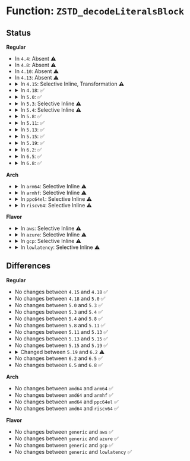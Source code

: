 # Function: <code>ZSTD_decodeLiteralsBlock</code>

## Status
<b>Regular</b>
<ul>
<li>
In <code>4.4</code>: Absent ⚠️
</li>
<li>
In <code>4.8</code>: Absent ⚠️
</li>
<li>
In <code>4.10</code>: Absent ⚠️
</li>
<li>
In <code>4.13</code>: Absent ⚠️
</li>
<li>
<details>
<summary>In <code>4.15</code>: Selective Inline, Transformation ⚠️</summary>

```c
size_t ZSTD_decodeLiteralsBlock(ZSTD_DCtx *dctx, const void *src, size_t srcSize);
```

**Collision:** Unique Global

**Inline:** Selective

**Transformation:** True

**Instances:**

```
In lib/zstd/decompress.c (ffffffff814b8943)
Location: lib/zstd/decompress.c:432
Inline: True
Inline callers:
  - lib/zstd/decompress.c:ZSTD_decompressStream
  - lib/zstd/decompress.c:ZSTD_decompressStream
  - lib/zstd/decompress.c:ZSTD_decompressContinue
  - lib/zstd/decompress.c:ZSTD_decompressContinue
  - lib/zstd/decompress.c:ZSTD_decompressDCtx
  - lib/zstd/decompress.c:ZSTD_decompressDCtx
  - lib/zstd/decompress.c:ZSTD_decompressBlock
  - lib/zstd/decompress.c:ZSTD_decompressBlock
Direct callers:
  - lib/zstd/decompress.c:ZSTD_decompressStream
  - lib/zstd/decompress.c:ZSTD_decompressDCtx
```
**Symbols:**

```
ffffffff814b1200-ffffffff814b1544: ZSTD_decodeLiteralsBlock.part.17 (STB_LOCAL)
ffffffff814b4b60-ffffffff814b4e9a: ZSTD_decodeLiteralsBlock (STB_GLOBAL)
```
</details>
</li>
<li>
<details>
<summary>In <code>4.18</code>: ✅</summary>

```c
size_t ZSTD_decodeLiteralsBlock(ZSTD_DCtx *dctx, const void *src, size_t srcSize);
```

**Collision:** Unique Global

**Inline:** No

**Transformation:** False

**Instances:**

```
In lib/zstd/decompress.c (ffffffff814e7450)
Location: lib/zstd/decompress.c:432
Inline: False
Direct callers:
  - lib/zstd/decompress.c:ZSTD_decompressContinue
  - lib/zstd/decompress.c:ZSTD_decompressDCtx
  - lib/zstd/decompress.c:ZSTD_decompressBlock
```
**Symbols:**

```
ffffffff814e7450-ffffffff814e778d: ZSTD_decodeLiteralsBlock (STB_GLOBAL)
```
</details>
</li>
<li>
<details>
<summary>In <code>5.0</code>: ✅</summary>

```c
size_t ZSTD_decodeLiteralsBlock(ZSTD_DCtx *dctx, const void *src, size_t srcSize);
```

**Collision:** Unique Global

**Inline:** No

**Transformation:** False

**Instances:**

```
In lib/zstd/decompress.c (ffffffff814fb140)
Location: lib/zstd/decompress.c:432
Inline: False
Direct callers:
  - lib/zstd/decompress.c:ZSTD_decompressContinue
  - lib/zstd/decompress.c:ZSTD_decompressDCtx
  - lib/zstd/decompress.c:ZSTD_decompressBlock
```
**Symbols:**

```
ffffffff814fb140-ffffffff814fb47d: ZSTD_decodeLiteralsBlock (STB_GLOBAL)
```
</details>
</li>
<li>
<details>
<summary>In <code>5.3</code>: Selective Inline ⚠️</summary>

```c
size_t ZSTD_decodeLiteralsBlock(ZSTD_DCtx *dctx, const void *src, size_t srcSize);
```

**Collision:** Unique Global

**Inline:** Selective

**Transformation:** False

**Instances:**

```
In lib/zstd/decompress.c (ffffffff8152b4a9)
Location: lib/zstd/decompress.c:432
Inline: True
Inline callers:
  - lib/zstd/decompress.c:ZSTD_decompressBlock
Direct callers:
  - lib/zstd/decompress.c:ZSTD_decompressContinue
  - lib/zstd/decompress.c:ZSTD_decompressDCtx
```
**Symbols:**

```
ffffffff81528930-ffffffff81528c70: ZSTD_decodeLiteralsBlock (STB_GLOBAL)
```
</details>
</li>
<li>
<details>
<summary>In <code>5.4</code>: Selective Inline ⚠️</summary>

```c
size_t ZSTD_decodeLiteralsBlock(ZSTD_DCtx *dctx, const void *src, size_t srcSize);
```

**Collision:** Unique Global

**Inline:** Selective

**Transformation:** False

**Instances:**

```
In lib/zstd/decompress.c (ffffffff8154c339)
Location: lib/zstd/decompress.c:432
Inline: True
Inline callers:
  - lib/zstd/decompress.c:ZSTD_decompressBlock
Direct callers:
  - lib/zstd/decompress.c:ZSTD_decompressContinue
  - lib/zstd/decompress.c:ZSTD_decompressDCtx
```
**Symbols:**

```
ffffffff815497c0-ffffffff81549b00: ZSTD_decodeLiteralsBlock (STB_GLOBAL)
```
</details>
</li>
<li>
<details>
<summary>In <code>5.8</code>: ✅</summary>

```c
size_t ZSTD_decodeLiteralsBlock(ZSTD_DCtx *dctx, const void *src, size_t srcSize);
```

**Collision:** Unique Global

**Inline:** No

**Transformation:** False

**Instances:**

```
In lib/zstd/decompress.c (ffffffff815d50c0)
Location: lib/zstd/decompress.c:432
Inline: False
Direct callers:
  - lib/zstd/decompress.c:ZSTD_decompressContinue
  - lib/zstd/decompress.c:ZSTD_decompressMultiFrame
  - lib/zstd/decompress.c:ZSTD_decompressBlock
```
**Symbols:**

```
ffffffff815d50c0-ffffffff815d5400: ZSTD_decodeLiteralsBlock (STB_GLOBAL)
```
</details>
</li>
<li>
<details>
<summary>In <code>5.11</code>: ✅</summary>

```c
size_t ZSTD_decodeLiteralsBlock(ZSTD_DCtx *dctx, const void *src, size_t srcSize);
```

**Collision:** Unique Global

**Inline:** No

**Transformation:** False

**Instances:**

```
In lib/zstd/decompress.c (ffffffff815f2d80)
Location: lib/zstd/decompress.c:432
Inline: False
Direct callers:
  - lib/zstd/decompress.c:ZSTD_decompressContinue
  - lib/zstd/decompress.c:ZSTD_decompressMultiFrame
  - lib/zstd/decompress.c:ZSTD_decompressBlock
```
**Symbols:**

```
ffffffff815f2d80-ffffffff815f30c5: ZSTD_decodeLiteralsBlock (STB_GLOBAL)
```
</details>
</li>
<li>
<details>
<summary>In <code>5.13</code>: ✅</summary>

```c
size_t ZSTD_decodeLiteralsBlock(ZSTD_DCtx *dctx, const void *src, size_t srcSize);
```

**Collision:** Unique Global

**Inline:** No

**Transformation:** False

**Instances:**

```
In lib/zstd/decompress.c (ffffffff815d4190)
Location: lib/zstd/decompress.c:432
Inline: False
Direct callers:
  - lib/zstd/decompress.c:ZSTD_decompressContinue
  - lib/zstd/decompress.c:ZSTD_decompressMultiFrame
  - lib/zstd/decompress.c:ZSTD_decompressBlock
```
**Symbols:**

```
ffffffff815d4190-ffffffff815d44e4: ZSTD_decodeLiteralsBlock (STB_GLOBAL)
```
</details>
</li>
<li>
<details>
<summary>In <code>5.15</code>: ✅</summary>

```c
size_t ZSTD_decodeLiteralsBlock(ZSTD_DCtx *dctx, const void *src, size_t srcSize);
```

**Collision:** Unique Global

**Inline:** No

**Transformation:** False

**Instances:**

```
In lib/zstd/decompress.c (ffffffff8163ef90)
Location: lib/zstd/decompress.c:432
Inline: False
Direct callers:
  - lib/zstd/decompress.c:ZSTD_decompressContinue
  - lib/zstd/decompress.c:ZSTD_decompressMultiFrame
  - lib/zstd/decompress.c:ZSTD_decompressBlock
```
**Symbols:**

```
ffffffff8163ef90-ffffffff8163f2e4: ZSTD_decodeLiteralsBlock (STB_GLOBAL)
```
</details>
</li>
<li>
<details>
<summary>In <code>5.19</code>: ✅</summary>

```c
size_t ZSTD_decodeLiteralsBlock(ZSTD_DCtx *dctx, const void *src, size_t srcSize);
```

**Collision:** Unique Global

**Inline:** No

**Transformation:** False

**Instances:**

```
In lib/zstd/decompress/zstd_decompress_block.c (ffffffff81759d00)
Location: lib/zstd/decompress/zstd_decompress_block.c:79
Inline: False
```
**Symbols:**

```
ffffffff81759d00-ffffffff8175a103: ZSTD_decodeLiteralsBlock (STB_GLOBAL)
```
</details>
</li>
<li>
<details>
<summary>In <code>6.2</code>: ✅</summary>

```c
size_t ZSTD_decodeLiteralsBlock(ZSTD_DCtx *dctx, const void *src, size_t srcSize, void *dst, size_t dstCapacity, const streaming_operation streaming);
```

**Collision:** Unique Global

**Inline:** No

**Transformation:** False

**Instances:**

```
In lib/zstd/decompress/zstd_decompress_block.c (ffffffff818831c0)
Location: lib/zstd/decompress/zstd_decompress_block.c:119
Inline: False
```
**Symbols:**

```
ffffffff818831c0-ffffffff818838f9: ZSTD_decodeLiteralsBlock (STB_GLOBAL)
```
</details>
</li>
<li>
<details>
<summary>In <code>6.5</code>: ✅</summary>

```c
size_t ZSTD_decodeLiteralsBlock(ZSTD_DCtx *dctx, const void *src, size_t srcSize, void *dst, size_t dstCapacity, const streaming_operation streaming);
```

**Collision:** Unique Global

**Inline:** No

**Transformation:** False

**Instances:**

```
In lib/zstd/decompress/zstd_decompress_block.c (ffffffff818c56c0)
Location: lib/zstd/decompress/zstd_decompress_block.c:119
Inline: False
```
**Symbols:**

```
ffffffff818c56c0-ffffffff818c5e15: ZSTD_decodeLiteralsBlock (STB_GLOBAL)
```
</details>
</li>
<li>
<details>
<summary>In <code>6.8</code>: ✅</summary>

```c
size_t ZSTD_decodeLiteralsBlock(ZSTD_DCtx *dctx, const void *src, size_t srcSize, void *dst, size_t dstCapacity, const streaming_operation streaming);
```

**Collision:** Unique Global

**Inline:** No

**Transformation:** False

**Instances:**

```
In lib/zstd/decompress/zstd_decompress_block.c (ffffffff81917280)
Location: lib/zstd/decompress/zstd_decompress_block.c:119
Inline: False
```
**Symbols:**

```
ffffffff81917280-ffffffff819179d5: ZSTD_decodeLiteralsBlock (STB_GLOBAL)
```
</details>
</li>
</ul>
<b>Arch</b>
<ul>
<li>
<details>
<summary>In <code>arm64</code>: Selective Inline ⚠️</summary>

```c
size_t ZSTD_decodeLiteralsBlock(ZSTD_DCtx *dctx, const void *src, size_t srcSize);
```

**Collision:** Unique Global

**Inline:** Selective

**Transformation:** False

**Instances:**

```
In lib/zstd/decompress.c (ffff800010658498)
Location: lib/zstd/decompress.c:432
Inline: True
Inline callers:
  - lib/zstd/decompress.c:ZSTD_decompressBlock
Direct callers:
  - lib/zstd/decompress.c:ZSTD_decompressContinue
  - lib/zstd/decompress.c:ZSTD_decompressDCtx
```
**Symbols:**

```
ffff800010655a10-ffff800010655d10: ZSTD_decodeLiteralsBlock (STB_GLOBAL)
```
</details>
</li>
<li>
<details>
<summary>In <code>armhf</code>: Selective Inline ⚠️</summary>

```c
size_t ZSTD_decodeLiteralsBlock(ZSTD_DCtx *dctx, const void *src, size_t srcSize);
```

**Collision:** Unique Global

**Inline:** Selective

**Transformation:** False

**Instances:**

```
In lib/zstd/decompress.c (c0801c90)
Location: lib/zstd/decompress.c:432
Inline: True
Inline callers:
  - lib/zstd/decompress.c:ZSTD_decompressBlock
Direct callers:
  - lib/zstd/decompress.c:ZSTD_decompressContinue
  - lib/zstd/decompress.c:ZSTD_decompressDCtx
```
**Symbols:**

```
c08003b4-c080069c: ZSTD_decodeLiteralsBlock (STB_GLOBAL)
```
</details>
</li>
<li>
<details>
<summary>In <code>ppc64el</code>: Selective Inline ⚠️</summary>

```c
size_t ZSTD_decodeLiteralsBlock(ZSTD_DCtx *dctx, const void *src, size_t srcSize);
```

**Collision:** Unique Global

**Inline:** Selective

**Transformation:** False

**Instances:**

```
In lib/zstd/decompress.c (c000000000808a6c)
Location: lib/zstd/decompress.c:432
Inline: True
Inline callers:
  - lib/zstd/decompress.c:ZSTD_decompressBlock
Direct callers:
  - lib/zstd/decompress.c:ZSTD_decompressContinue
  - lib/zstd/decompress.c:ZSTD_decompressDCtx
```
**Symbols:**

```
c000000000805c00-c00000000080601c: ZSTD_decodeLiteralsBlock (STB_GLOBAL)
```
</details>
</li>
<li>
<details>
<summary>In <code>riscv64</code>: Selective Inline ⚠️</summary>

```c
size_t ZSTD_decodeLiteralsBlock(ZSTD_DCtx *dctx, const void *src, size_t srcSize);
```

**Collision:** Unique Global

**Inline:** Selective

**Transformation:** False

**Instances:**

```
In lib/zstd/decompress.c (ffffffe000486288)
Location: lib/zstd/decompress.c:432
Inline: True
Inline callers:
  - lib/zstd/decompress.c:ZSTD_decompressBlock
Direct callers:
  - lib/zstd/decompress.c:ZSTD_decompressContinue
  - lib/zstd/decompress.c:ZSTD_decompressDCtx
```
**Symbols:**

```
ffffffe0004836e8-ffffffe0004839be: ZSTD_decodeLiteralsBlock (STB_GLOBAL)
```
</details>
</li>
</ul>
<b>Flavor</b>
<ul>
<li>
<details>
<summary>In <code>aws</code>: Selective Inline ⚠️</summary>

```c
size_t ZSTD_decodeLiteralsBlock(ZSTD_DCtx *dctx, const void *src, size_t srcSize);
```

**Collision:** Unique Global

**Inline:** Selective

**Transformation:** False

**Instances:**

```
In lib/zstd/decompress.c (ffffffff81544919)
Location: lib/zstd/decompress.c:432
Inline: True
Inline callers:
  - lib/zstd/decompress.c:ZSTD_decompressBlock
Direct callers:
  - lib/zstd/decompress.c:ZSTD_decompressContinue
  - lib/zstd/decompress.c:ZSTD_decompressDCtx
```
**Symbols:**

```
ffffffff81541da0-ffffffff815420e0: ZSTD_decodeLiteralsBlock (STB_GLOBAL)
```
</details>
</li>
<li>
<details>
<summary>In <code>azure</code>: Selective Inline ⚠️</summary>

```c
size_t ZSTD_decodeLiteralsBlock(ZSTD_DCtx *dctx, const void *src, size_t srcSize);
```

**Collision:** Unique Global

**Inline:** Selective

**Transformation:** False

**Instances:**

```
In lib/zstd/decompress.c (ffffffff81534bf9)
Location: lib/zstd/decompress.c:432
Inline: True
Inline callers:
  - lib/zstd/decompress.c:ZSTD_decompressBlock
Direct callers:
  - lib/zstd/decompress.c:ZSTD_decompressContinue
  - lib/zstd/decompress.c:ZSTD_decompressDCtx
```
**Symbols:**

```
ffffffff81532080-ffffffff815323c0: ZSTD_decodeLiteralsBlock (STB_GLOBAL)
```
</details>
</li>
<li>
<details>
<summary>In <code>gcp</code>: Selective Inline ⚠️</summary>

```c
size_t ZSTD_decodeLiteralsBlock(ZSTD_DCtx *dctx, const void *src, size_t srcSize);
```

**Collision:** Unique Global

**Inline:** Selective

**Transformation:** False

**Instances:**

```
In lib/zstd/decompress.c (ffffffff81540659)
Location: lib/zstd/decompress.c:432
Inline: True
Inline callers:
  - lib/zstd/decompress.c:ZSTD_decompressBlock
Direct callers:
  - lib/zstd/decompress.c:ZSTD_decompressContinue
  - lib/zstd/decompress.c:ZSTD_decompressDCtx
```
**Symbols:**

```
ffffffff8153dae0-ffffffff8153de20: ZSTD_decodeLiteralsBlock (STB_GLOBAL)
```
</details>
</li>
<li>
<details>
<summary>In <code>lowlatency</code>: Selective Inline ⚠️</summary>

```c
size_t ZSTD_decodeLiteralsBlock(ZSTD_DCtx *dctx, const void *src, size_t srcSize);
```

**Collision:** Unique Global

**Inline:** Selective

**Transformation:** False

**Instances:**

```
In lib/zstd/decompress.c (ffffffff8155a489)
Location: lib/zstd/decompress.c:432
Inline: True
Inline callers:
  - lib/zstd/decompress.c:ZSTD_decompressBlock
Direct callers:
  - lib/zstd/decompress.c:ZSTD_decompressContinue
  - lib/zstd/decompress.c:ZSTD_decompressDCtx
```
**Symbols:**

```
ffffffff81557910-ffffffff81557c50: ZSTD_decodeLiteralsBlock (STB_GLOBAL)
```
</details>
</li>
</ul>

## Differences
<b>Regular</b>
<ul>
<li>
No changes between <code>4.15</code> and <code>4.18</code> ✅
</li>
<li>
No changes between <code>4.18</code> and <code>5.0</code> ✅
</li>
<li>
No changes between <code>5.0</code> and <code>5.3</code> ✅
</li>
<li>
No changes between <code>5.3</code> and <code>5.4</code> ✅
</li>
<li>
No changes between <code>5.4</code> and <code>5.8</code> ✅
</li>
<li>
No changes between <code>5.8</code> and <code>5.11</code> ✅
</li>
<li>
No changes between <code>5.11</code> and <code>5.13</code> ✅
</li>
<li>
No changes between <code>5.13</code> and <code>5.15</code> ✅
</li>
<li>
No changes between <code>5.15</code> and <code>5.19</code> ✅
</li>
<li>
<details>
<summary>Changed between <code>5.19</code> and <code>6.2</code> ⚠️</summary>
<ul>
<li>
<b>Param added. </b>
<code>void *dst</code>
</li>
<li>
<b>Param added. </b>
<code>size_t dstCapacity</code>
</li>
<li>
<b>Param added. </b>
<code>const streaming_operation streaming</code>
</li>
</ul>
</details>
</li>
<li>
No changes between <code>6.2</code> and <code>6.5</code> ✅
</li>
<li>
No changes between <code>6.5</code> and <code>6.8</code> ✅
</li>
</ul>
<b>Arch</b>
<ul>
<li>
No changes between <code>amd64</code> and <code>arm64</code> ✅
</li>
<li>
No changes between <code>amd64</code> and <code>armhf</code> ✅
</li>
<li>
No changes between <code>amd64</code> and <code>ppc64el</code> ✅
</li>
<li>
No changes between <code>amd64</code> and <code>riscv64</code> ✅
</li>
</ul>
<b>Flavor</b>
<ul>
<li>
No changes between <code>generic</code> and <code>aws</code> ✅
</li>
<li>
No changes between <code>generic</code> and <code>azure</code> ✅
</li>
<li>
No changes between <code>generic</code> and <code>gcp</code> ✅
</li>
<li>
No changes between <code>generic</code> and <code>lowlatency</code> ✅
</li>
</ul>
